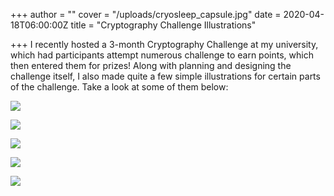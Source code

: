 +++
author = ""
cover = "/uploads/cryosleep_capsule.jpg"
date = 2020-04-18T06:00:00Z
title = "Cryptography Challenge Illustrations"

+++
I recently hosted a 3-month Cryptography Challenge at my university, which had participants attempt numerous challenge to earn points, which then entered them for prizes! Along with planning and designing the challenge itself, I also made quite a few simple illustrations for certain parts of the challenge. Take a look at some of them below:

![](/uploads/mini_poster.jpg)  

![](/uploads/deserted_lighthouse.jpg)

![](/uploads/cryosleep_capsule.jpg)

![](/uploads/find_planet.jpg)

![](/uploads/fuel.jpg)